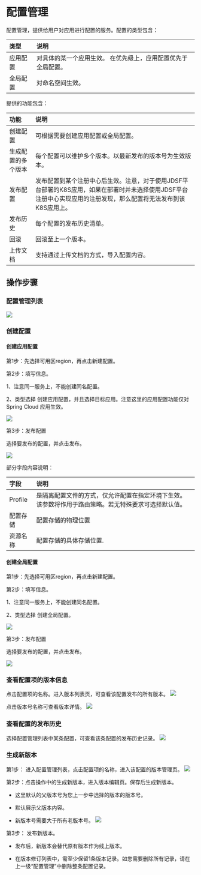 # 配置管理
配置管理，提供给用户对应用进行配置的服务。配置的类型包含：

| 类型	| 说明	| 
| :- | :- | 
|  应用配置	|  对具体的某一个应用生效。 在优先级上，应用配置优先于全局配置。	|  
|  全局配置	|  对命名空间生效。 	|  
 
提供的功能包含：

| 功能	| 说明	| 
| :- | :- | 
|  创建配置	|  可根据需要创建应用配置或全局配置。	|  
|  生成配置的多个版本	|  每个配置可以维护多个版本。以最新发布的版本号为生效版本。 	|  
|  发布配置	|  发布配置到某个注册中心后生效。注意，对于使用JDSF平台部署的K8S应用，如果在部署时并未选择使用JDSF平台注册中心实现应用的注册发现，那么配置将无法发布到该K8S应用上。	|  
|  发布历史	|  每个配置的发布历史清单。	|  
|  回滚	|  回滚至上一个版本。	| 
|  上传文档	|  支持通过上传文档的方式，导入配置内容。	| 



## 操作步骤

### 配置管理列表

 ![](../../../../../image/Internet-Middleware/JD-Distributed-Service-Framework/config-list-new.png)
 

### 创建配置

#### 创建应用配置

第1步：先选择可用区region，再点击新建配置。
 
第2步：填写信息。

1、注意同一服务上，不能创建同名配置。


2、类型选择 创建应用配置，并且选择目标应用。注意这里的应用配置功能仅对 Spring Cloud 应用生效。


![](../../../../../image/Internet-Middleware/JD-Distributed-Service-Framework/pzgl-xjpz-1.png)
  
  
第3步：发布配置  

选择要发布的配置，并点击发布。

![](../../../../../image/Internet-Middleware/JD-Distributed-Service-Framework/pzgl-fb-yypz.png)
  
部分字段内容说明：

| 字段	| 说明	| 
| :- | :- | 
|  Profile	|  是隔离配置文件的方式，仅允许配置在指定环境下生效。该参数将作用于路由策略。若无特殊要求可选择默认值。  	|  
|  配置存储	|  配置存储的物理位置	|
|  资源名称	|  配置存储的具体存储位置. 	|  


####  创建全局配置

第1步：先选择可用区region，再点击新建配置。
 
第2步：填写信息。

1、注意同一服务上，不能创建同名配置。

2、类型选择 创建全局配置。

![](../../../../../image/Internet-Middleware/JD-Distributed-Service-Framework/pzgl-xjpz-2.png)
  
  
第3步：发布配置  

选择要发布的配置，并点击发布。

![](../../../../../image/Internet-Middleware/JD-Distributed-Service-Framework/pzgl-fb-yypz.png)
  
  
### 查看配置项的版本信息

点击配置项的名称。进入版本列表页，可查看该配置发布的所有版本。
![](../../../../../image/Internet-Middleware/JD-Distributed-Service-Framework/config-vision.png)
   
   
点击版本号名称可查看版本详情。
![](../../../../../image/Internet-Middleware/JD-Distributed-Service-Framework/config-vision-detail-new.png)



### 查看配置的发布历史
选择配置管理列表中某条配置，可查看该条配置的发布历史记录。
![](../../../../../image/Internet-Middleware/JD-Distributed-Service-Framework/config-vision-history-new.png)


### 生成新版本
第1步： 进入配置管理列表，点击配置项的名称，进入该配置的版本管理页。
![](../../../../../image/Internet-Middleware/JD-Distributed-Service-Framework/pzgl-xdlb.png)
 

第2步：点击操作中的生成新版本，进入版本编辑页。保存后生成新版本。

- 这里默认的父版本号为您上一步中选择的版本的版本号。

- 默认展示父版本内容。

- 新版本号需要大于所有老版本号。
![](../../../../../image/Internet-Middleware/JD-Distributed-Service-Framework/config-vision-add-new.png)
  




第3步： 发布新版本。

- 发布后，新版本会替代原有版本作为线上版本。

- 在版本修订列表中，需至少保留1条版本记录。如您需要删除所有记录，请在上一级“配置管理”中删除整条配置记录。


